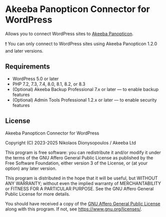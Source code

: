 # Akeeba Panopticon Connector for WordPress

Allows you to connect WordPress sites to [Akeeba Panopticon](https://github.com/akeeba/panopticon).

❗ You can only connect to WordPress sites using Akeeba Panopticon 1.2.0 and later versions.

## Requirements

* WordPress 5.0 or later
* PHP 7.2, 7.3, 7.4, 8.0, 8.1, 8.2, or 8.3
* (Optional) Akeeba Backup Professional 7.x or later — to enable backup features
* (Optional) Admin Tools Professional 1.2.x or later — to enable security features

## License

Akeeba Panopticon Connector for WordPress

Copyright (C) 2023-2025  Nikolaos Dionysopoulos / Akeeba Ltd

This program is free software: you can redistribute it and/or modify it under the terms of the GNU Affero General Public License as published by the Free Software Foundation, either version 3 of the License, or (at your option) any later version.

This program is distributed in the hope that it will be useful, but WITHOUT ANY WARRANTY; without even the implied warranty of MERCHANTABILITY or FITNESS FOR A PARTICULAR PURPOSE.  See the GNU Affero General Public License for more details.

You should have received a copy of the [GNU Affero General Public License](LICENSE.txt) along with this program.  If not, see <https://www.gnu.org/licenses/>.